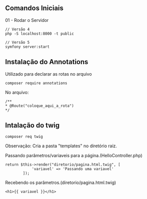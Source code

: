 ## Comandos Iniciais

01 - Rodar o Servidor

```
// Versão 4
php -S localhost:8000 -t public

// Versão 5
symfony server:start
```

## Instalação do Annotations

Utilizado para declarar as rotas no arquivo

```
composer require annotations
```

No arquivo:

```
/**
* @Route("coloque_aqui_a_rota")
*/
```

## Intalação do twig

```
composer req twig
```

Observação: Cria a pasta "templates" no diretório raiz.

Passando parâmetros/variaveis para a página.(HelloController.php)

```
return $this->render("diretorio/pagina.html.twig", [
            'variavel' => 'Passando uma variavel'
        ]);
```

Recebendo os parâmetros.(diretorio/pagina.html.twig)

```
<h1>{{ variavel }}</h1>
```
